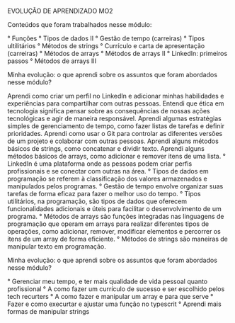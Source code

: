 EVOLUÇÃO DE APRENDIZADO MO2 

Conteúdos que foram trabalhados nesse módulo:

° Funções 
° Tipos de dados II
° Gestão de tempo (carreiras)
° Tipos ultilitários
° Métodos de strings
° Currículo e carta de apresentação (carreiras)
° Métodos de arrays
° Métodos de arrays II
° LinkedIn: primeiros passos
° Métodos de arrays III


Minha evolução: o que aprendi sobre os assuntos que foram abordados nesse módulo?

Aprendi como criar um perfil no LinkedIn e adicionar minhas habilidades e experiências para compartilhar com outras pessoas.
Entendi que ética em tecnologia significa pensar sobre as consequências de nossas ações tecnológicas e agir de maneira responsável.
Aprendi algumas estratégias simples de gerenciamento de tempo, como fazer listas de tarefas e definir prioridades.
Aprendi como usar o Git para controlar as diferentes versões de um projeto e colaborar com outras pessoas.
Aprendi alguns métodos básicos de strings, como concatenar e dividir texto.
Aprendi alguns métodos básicos de arrays, como adicionar e remover itens de uma lista.
° LinkedIn é uma plataforma onde as pessoas podem criar perfis profissionais e se conectar com outras na área.
° Tipos de dados em programação se referem à classificação dos valores armazenados e manipulados pelos programas.
° Gestão de tempo envolve organizar suas tarefas de forma eficaz para fazer o melhor uso do tempo.
° Tipos utilitários, na programação, são tipos de dados que oferecem funcionalidades adicionais e úteis para facilitar o desenvolvimento de um programa.
° Métodos de arrays são funções integradas nas linguagens de programação que operam em arrays para realizar diferentes tipos de operações, como adicionar, remover, modificar elementos e percorrer os itens de um array de forma eficiente.
° Métodos de strings são maneiras de manipular texto em programação.

Minha evolução: o que aprendi sobre os assuntos que foram abordados nesse módulo?

° Gerenciar meu tempo, e ter mais qualidade de vida pessoal quanto profissional
° A como fazer um currículo de sucesso e ser escolhido pelos tech recurters
° A como fazer e manipular um array e para que serve
° Fazer e como execurtar e ajustar uma função no typescrit
° Aprendi mais formas de manipular strings
